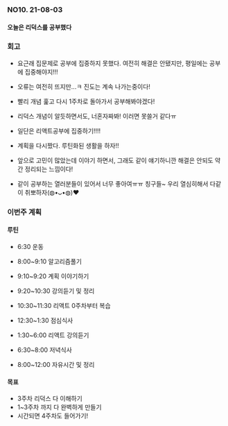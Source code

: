 ### NO10. 21-08-03
#### 오늘은 리덕스를 공부했다

### 회고
- 요근래 집문제로 공부에 집중하지 못했다. 여전히 해결은 안됐지만, 평일에는 공부에 집중해야지!!!

- 오류는 여전히 뜨지만...ㅋ 진도는 계속 나가는중이다!
- 빨리 개념 훑고 다시 1주차로 돌아가서 공부해봐야겠다!
- 리덕스 개념이 알듯하면서도, 너혼자짜봐! 이러면 못쓸거 같다ㅠ
- 일단은 리액트공부에 집중하기!!!!
- 계획을 다시짰다. 루틴화된 생활을 하자!!

- 앞으로 고민이 많았는데 이야기 하면서, 그래도 같이 얘기하니깐 해결은 안되도 약간 정리되는 느낌이다!
- 같이 공부하는 열러분들이 있어서 너무 좋아여ㅠㅠ 칭구들~ 우리 열심히해서 다같이 취뽀하자(◍•ᴗ•◍)❤

### 이번주 계획
#### 루틴
- 6:30 운동
- 8:00~9:10 알고리즘풀기
- 9:10~9:20 계획 이야기하기
- 9:20~10:30 강의듣기 및 정리
- 10:30~11:30 리액트 0주차부터 복습

- 12:30~1:30 점심식사
- 1:30~6:00 리액트 강의듣기

- 6:30~8:00 저녁식사 
- 8:00~12:00 자유시간 및 정리

#### 목표
- 3주차 리덕스 다 이해하기
- 1~3주차 까지 다 완벽하게 만들기
- 시간되면 4주차도 들어가기!
